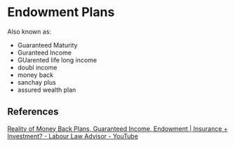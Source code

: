 # Endowment Plans

Also known as:

- Guaranteed Maturity
- Guranteed Income
- GUarented life long income
- doubl income
- money back
- sanchay plus
- assured wealth plan

## References

[Reality of Money Back Plans, Guaranteed Income, Endowment | Insurance + Investment? - Labour Law Advisor - YouTube
](https://www.youtube.com/watch?v=GqYfI1h4_Yg)
